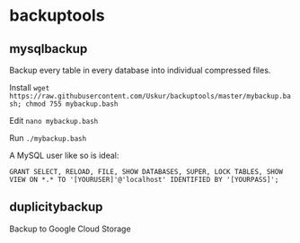 backuptools
===========

mysqlbackup
-----------

Backup every table in every database into individual compressed files.

Install `wget https://raw.githubusercontent.com/Uskur/backuptools/master/mybackup.bash; chmod 755 mybackup.bash`

Edit `nano mybackup.bash`

Run `./mybackup.bash`

A MySQL user like so is ideal:

```
GRANT SELECT, RELOAD, FILE, SHOW DATABASES, SUPER, LOCK TABLES, SHOW VIEW ON *.* TO '[YOURUSER]'@'localhost' IDENTIFIED BY '[YOURPASS]';
```

duplicitybackup
---------------
Backup to Google Cloud Storage
